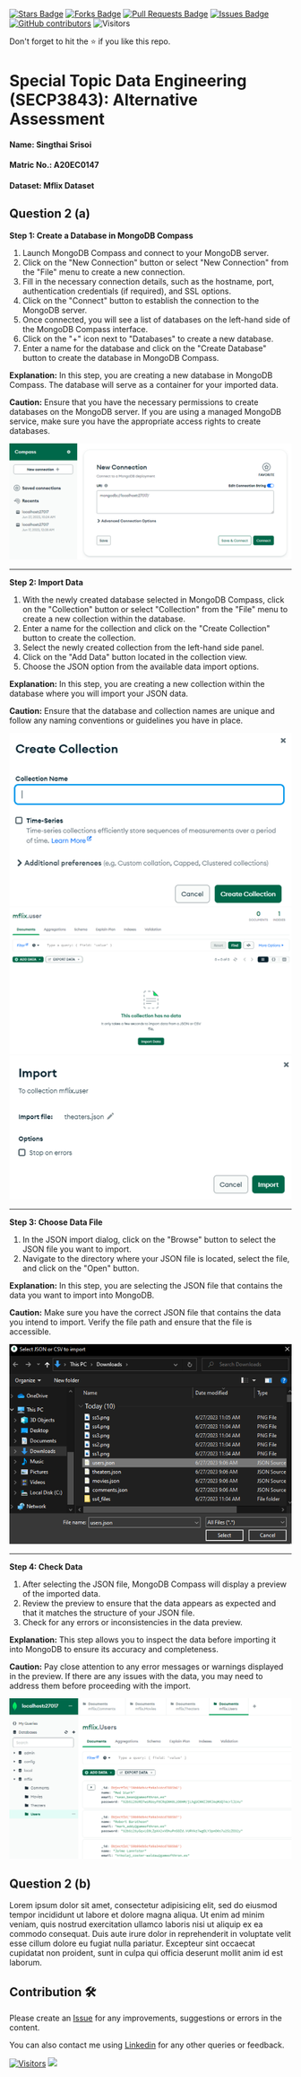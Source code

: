 <a href="https://github.com/drshahizan/SECP3843/stargazers"><img src="https://img.shields.io/github/stars/drshahizan/SECP3843" alt="Stars Badge"/></a>
<a href="https://github.com/drshahizan/SECP3843/network/members"><img src="https://img.shields.io/github/forks/drshahizan/SECP3843" alt="Forks Badge"/></a>
<a href="https://github.com/drshahizan/SECP3843/pulls"><img src="https://img.shields.io/github/issues-pr/drshahizan/SECP3843" alt="Pull Requests Badge"/></a>
<a href="https://github.com/drshahizan/SECP3843/issues"><img src="https://img.shields.io/github/issues/drshahizan/SECP3843" alt="Issues Badge"/></a>
<a href="https://github.com/drshahizan/SECP3843/graphs/contributors"><img alt="GitHub contributors" src="https://img.shields.io/github/contributors/drshahizan/SECP3843?color=2b9348"></a>
![Visitors](https://api.visitorbadge.io/api/visitors?path=https%3A%2F%2Fgithub.com%2Fdrshahizan%2FSECP3843&labelColor=%23d9e3f0&countColor=%23697689&style=flat)

Don't forget to hit the :star: if you like this repo.

# Special Topic Data Engineering (SECP3843): Alternative Assessment

#### Name: Singthai Srisoi
#### Matric No.: A20EC0147
#### Dataset: Mflix Dataset

## Question 2 (a)
**Step 1: Create a Database in MongoDB Compass**

1. Launch MongoDB Compass and connect to your MongoDB server.
2. Click on the "New Connection" button or select "New Connection" from the "File" menu to create a new connection.
3. Fill in the necessary connection details, such as the hostname, port, authentication credentials (if required), and SSL options.
4. Click on the "Connect" button to establish the connection to the MongoDB server.
5. Once connected, you will see a list of databases on the left-hand side of the MongoDB Compass interface.
6. Click on the "+" icon next to "Databases" to create a new database.
7. Enter a name for the database and click on the "Create Database" button to create the database in MongoDB Compass.

**Explanation:** In this step, you are creating a new database in MongoDB Compass. The database will serve as a container for your imported data.

**Caution:** Ensure that you have the necessary permissions to create databases on the MongoDB server. If you are using a managed MongoDB service, make sure you have the appropriate access rights to create databases.

![image-6.png](ss/ss1.png)

---

**Step 2: Import Data**

1. With the newly created database selected in MongoDB Compass, click on the "Collection" button or select "Collection" from the "File" menu to create a new collection within the database.
2. Enter a name for the collection and click on the "Create Collection" button to create the collection.
3. Select the newly created collection from the left-hand side panel.
4. Click on the "Add Data" button located in the collection view.
5. Choose the JSON option from the available data import options.

**Explanation:** In this step, you are creating a new collection within the database where you will import your JSON data.

**Caution:** Ensure that the database and collection names are unique and follow any naming conventions or guidelines you have in place.

![image-7.png](ss/ss2.png)
![image.png](ss/ss3.png)
![image-2.png](ss/ss4.png)

---

**Step 3: Choose Data File**

1. In the JSON import dialog, click on the "Browse" button to select the JSON file you want to import.
2. Navigate to the directory where your JSON file is located, select the file, and click on the "Open" button.

**Explanation:** In this step, you are selecting the JSON file that contains the data you want to import into MongoDB.

**Caution:** Make sure you have the correct JSON file that contains the data you intend to import. Verify the file path and ensure that the file is accessible.

![image-3.png](ss/ss6.png)

---

**Step 4: Check Data**

1. After selecting the JSON file, MongoDB Compass will display a preview of the imported data.
2. Review the preview to ensure that the data appears as expected and that it matches the structure of your JSON file.
3. Check for any errors or inconsistencies in the data preview.

**Explanation:** This step allows you to inspect the data before importing it into MongoDB to ensure its accuracy and completeness.

**Caution:** Pay close attention to any error messages or warnings displayed in the preview. If there are any issues with the data, you may need to address them before proceeding with the import.

![image-3.png](ss/ss5.png)

## Question 2 (b)
Lorem ipsum dolor sit amet, consectetur adipisicing elit, sed do eiusmod tempor incididunt ut labore et dolore magna aliqua. Ut enim ad minim veniam, quis nostrud exercitation ullamco laboris nisi ut aliquip ex ea commodo consequat. Duis aute irure dolor in reprehenderit in voluptate velit esse cillum dolore eu fugiat nulla pariatur. Excepteur sint occaecat cupidatat non proident, sunt in culpa qui officia deserunt mollit anim id est laborum.

## Contribution 🛠️
Please create an [Issue](https://github.com/drshahizan/special-topic-data-engineering/issues) for any improvements, suggestions or errors in the content.

You can also contact me using [Linkedin](https://www.linkedin.com/in/drshahizan/) for any other queries or feedback.

[![Visitors](https://api.visitorbadge.io/api/visitors?path=https%3A%2F%2Fgithub.com%2Fdrshahizan&labelColor=%23697689&countColor=%23555555&style=plastic)](https://visitorbadge.io/status?path=https%3A%2F%2Fgithub.com%2Fdrshahizan)
![](https://hit.yhype.me/github/profile?user_id=81284918)



